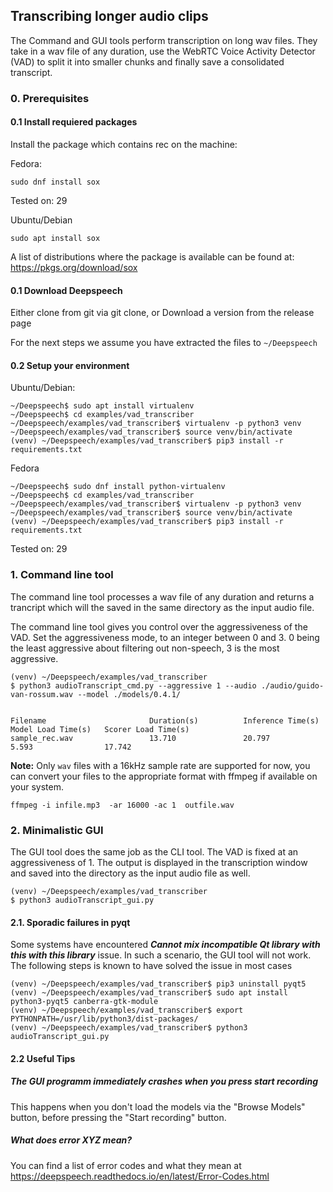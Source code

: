 ## Transcribing longer audio clips

The Command and GUI tools perform transcription on long wav files.
They take in a wav file of any duration, use the WebRTC Voice Activity Detector (VAD)
to split it into smaller chunks and finally save a consolidated transcript.

### 0. Prerequisites
#### 0.1 Install requiered packages
Install the package which contains rec on the machine:

Fedora:

``` sudo dnf install sox ```

Tested on: 29

Ubuntu/Debian

``` sudo apt install sox ```

A list of distributions where the package is available can be found at: https://pkgs.org/download/sox

#### 0.1 Download Deepspeech
Either clone from git via git clone, or Download a version from the release page

For the next steps we assume you have extracted the files to `~/Deepspeech`


#### 0.2 Setup your environment

Ubuntu/Debian:

```
~/Deepspeech$ sudo apt install virtualenv
~/Deepspeech$ cd examples/vad_transcriber
~/Deepspeech/examples/vad_transcriber$ virtualenv -p python3 venv
~/Deepspeech/examples/vad_transcriber$ source venv/bin/activate
(venv) ~/Deepspeech/examples/vad_transcriber$ pip3 install -r requirements.txt
```

Fedora

```
~/Deepspeech$ sudo dnf install python-virtualenv
~/Deepspeech$ cd examples/vad_transcriber
~/Deepspeech/examples/vad_transcriber$ virtualenv -p python3 venv
~/Deepspeech/examples/vad_transcriber$ source venv/bin/activate
(venv) ~/Deepspeech/examples/vad_transcriber$ pip3 install -r requirements.txt
```

Tested on: 29

### 1. Command line tool

The command line tool processes a wav file of any duration and returns a trancript
which will the saved in the same directory as the input audio file.

The command line tool gives you control over the aggressiveness of the VAD.
Set the aggressiveness mode, to an integer between 0 and 3.
0 being the least aggressive about filtering out non-speech, 3 is the most aggressive.

```
(venv) ~/Deepspeech/examples/vad_transcriber
$ python3 audioTranscript_cmd.py --aggressive 1 --audio ./audio/guido-van-rossum.wav --model ./models/0.4.1/


Filename                       Duration(s)          Inference Time(s)    Model Load Time(s)   Scorer Load Time(s)
sample_rec.wav                 13.710               20.797               5.593                17.742

```

**Note:** Only `wav` files with a 16kHz sample rate are supported for now, you can convert your files to the appropriate format with ffmpeg if available on your system.

    ffmpeg -i infile.mp3  -ar 16000 -ac 1  outfile.wav

### 2. Minimalistic GUI

The GUI tool does the same job as the CLI tool. The VAD is fixed at an aggressiveness of 1.
The output is displayed in the transcription window and saved into the directory as the input
audio file as well.

```
(venv) ~/Deepspeech/examples/vad_transcriber
$ python3 audioTranscript_gui.py

```

#### 2.1. Sporadic failures in pyqt
Some systems have encountered **_Cannot mix incompatible Qt library with this with this library_** issue.
In such a scenario, the GUI tool will not work. The following steps is known to have solved the issue in most cases
```
(venv) ~/Deepspeech/examples/vad_transcriber$ pip3 uninstall pyqt5
(venv) ~/Deepspeech/examples/vad_transcriber$ sudo apt install python3-pyqt5 canberra-gtk-module
(venv) ~/Deepspeech/examples/vad_transcriber$ export PYTHONPATH=/usr/lib/python3/dist-packages/
(venv) ~/Deepspeech/examples/vad_transcriber$ python3 audioTranscript_gui.py

```
#### 2.2 Useful Tips
#####  The GUI programm immediately crashes when you press start recording
This happens when you don't load the models via the "Browse Models" button, before pressing the "Start recording" button.

#####  What does error XYZ mean?
You can find a list of error codes and what they mean at https://deepspeech.readthedocs.io/en/latest/Error-Codes.html
